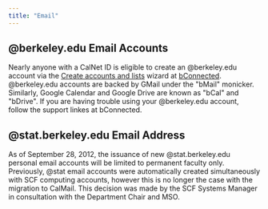 ```yaml
---
title: "Email"
---
```

## \@berkeley.edu Email Accounts

Nearly anyone with a CalNet ID is eligible to create an \@berkeley.edu
account via the [Create
accounts and lists](https://mybconnected.berkeley.edu/my/account/index)
wizard at [bConnected](http://bconnected.berkeley.edu/).
\@berkeley.edu accounts are backed by GMail under the "bMail" monicker.
Similarly, Google Calendar and Google Drive are known as "bCal" and
"bDrive". If you are having trouble using your \@berkeley.edu account,
follow the support linkes at bConnected.

## \@stat.berkeley.edu Email Address

As of September 28, 2012, the issuance of new \@stat.berkeley.edu
personal email accounts will be limited to permanent faculty only.
Previously, \@stat email accounts were automatically created
simultaneously with SCF computing accounts, however this is no longer
the case with the migration to CalMail. This decision was made by the
SCF Systems Manager in consultation with the Department Chair and MSO.
